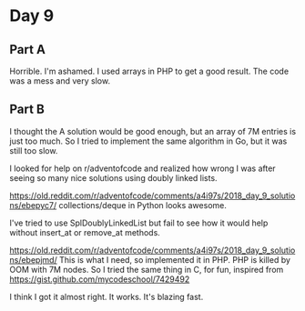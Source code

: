 # Day 9

## Part A

Horrible. I'm ashamed. I used arrays in PHP to get a good result. The code was
a mess and very slow.


## Part B

I thought the A solution would be good enough, but an array of 7M entries is
just too much. So I tried to implement the same algorithm in Go, but it was
still too slow.

I looked for help on r/adventofcode and realized how wrong I was after seeing
so many nice solutions using doubly linked lists.

https://old.reddit.com/r/adventofcode/comments/a4i97s/2018_day_9_solutions/ebepyc7/
collections/deque in Python looks awesome.

I've tried to use SplDoublyLinkedList but fail to see how it would help without
insert_at or remove_at methods.

https://old.reddit.com/r/adventofcode/comments/a4i97s/2018_day_9_solutions/ebepjmd/
This is what I need, so implemented it in PHP.
PHP is killed by OOM with 7M nodes.
So I tried the same thing in C, for fun, inspired from 
https://gist.github.com/mycodeschool/7429492

I think I got it almost right. It works. It's blazing fast.

